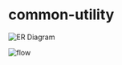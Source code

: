 # common-utility
![ER Diagram](https://github.com/sinhatanmay18/common-utility/assets/76418883/f08c0e90-114e-4095-9602-1865df12d71f)

![flow](https://github.com/sinhatanmay18/common-utility/assets/76418883/a1b9ff7c-a1bc-458e-87d0-0809495e41ca)
